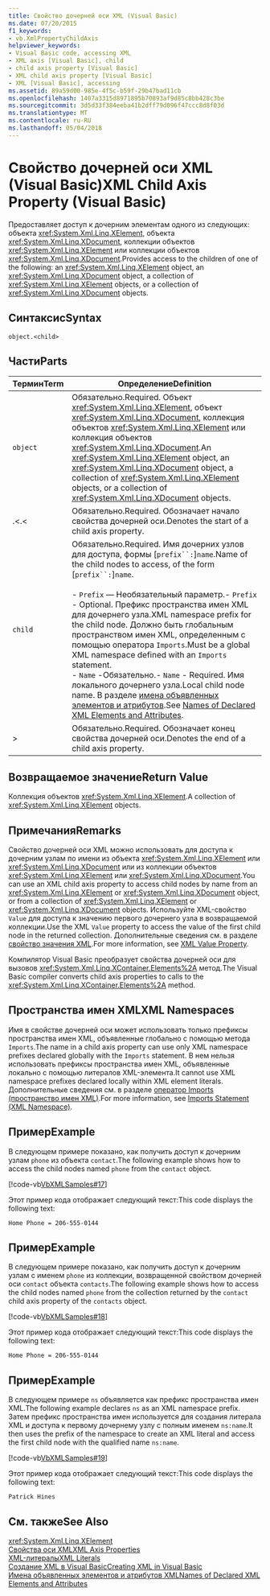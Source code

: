 ```yaml
---
title: Свойство дочерней оси XML (Visual Basic)
ms.date: 07/20/2015
f1_keywords:
- vb.XmlPropertyChildAxis
helpviewer_keywords:
- Visual Basic code, accessing XML
- XML axis [Visual Basic], child
- child axis property [Visual Basic]
- XML child axis property [Visual Basic]
- XML [Visual Basic], accessing
ms.assetid: 89a59d00-985e-4f5c-b59f-29b47bad11cb
ms.openlocfilehash: 1407a3315d8971895b70893af9d85c8bb428c3be
ms.sourcegitcommit: 3d5d33f384eeba41b2dff79d096f47ccc8d8f03d
ms.translationtype: MT
ms.contentlocale: ru-RU
ms.lasthandoff: 05/04/2018
---
```

# <a name="xml-child-axis-property-visual-basic"></a><span data-ttu-id="307d2-102">Свойство дочерней оси XML (Visual Basic)</span><span class="sxs-lookup"><span data-stu-id="307d2-102">XML Child Axis Property (Visual Basic)</span></span>
<span data-ttu-id="307d2-103">Предоставляет доступ к дочерним элементам одного из следующих: объекта <xref:System.Xml.Linq.XElement>, объекта <xref:System.Xml.Linq.XDocument>, коллекции объектов <xref:System.Xml.Linq.XElement> или коллекции объектов <xref:System.Xml.Linq.XDocument>.</span><span class="sxs-lookup"><span data-stu-id="307d2-103">Provides access to the children of one of the following: an <xref:System.Xml.Linq.XElement> object, an <xref:System.Xml.Linq.XDocument> object, a collection of <xref:System.Xml.Linq.XElement> objects, or a collection of <xref:System.Xml.Linq.XDocument> objects.</span></span>  
  
## <a name="syntax"></a><span data-ttu-id="307d2-104">Синтаксис</span><span class="sxs-lookup"><span data-stu-id="307d2-104">Syntax</span></span>  
  
```  
object.<child>  
```  
  
## <a name="parts"></a><span data-ttu-id="307d2-105">Части</span><span class="sxs-lookup"><span data-stu-id="307d2-105">Parts</span></span>  
  
|<span data-ttu-id="307d2-106">Термин</span><span class="sxs-lookup"><span data-stu-id="307d2-106">Term</span></span>|<span data-ttu-id="307d2-107">Определение</span><span class="sxs-lookup"><span data-stu-id="307d2-107">Definition</span></span>|  
|---|---|  
|`object`|<span data-ttu-id="307d2-108">Обязательно.</span><span class="sxs-lookup"><span data-stu-id="307d2-108">Required.</span></span> <span data-ttu-id="307d2-109">Объект <xref:System.Xml.Linq.XElement>, объект <xref:System.Xml.Linq.XDocument>, коллекция объектов <xref:System.Xml.Linq.XElement> или коллекция объектов <xref:System.Xml.Linq.XDocument>.</span><span class="sxs-lookup"><span data-stu-id="307d2-109">An <xref:System.Xml.Linq.XElement> object, an <xref:System.Xml.Linq.XDocument> object, a collection of <xref:System.Xml.Linq.XElement> objects, or a collection of <xref:System.Xml.Linq.XDocument> objects.</span></span>|  
|<span data-ttu-id="307d2-110">.<</span><span class="sxs-lookup"><span data-stu-id="307d2-110">.<</span></span>|<span data-ttu-id="307d2-111">Обязательно.</span><span class="sxs-lookup"><span data-stu-id="307d2-111">Required.</span></span> <span data-ttu-id="307d2-112">Обозначает начало свойства дочерней оси.</span><span class="sxs-lookup"><span data-stu-id="307d2-112">Denotes the start of a child axis property.</span></span>|  
|`child`|<span data-ttu-id="307d2-113">Обязательно.</span><span class="sxs-lookup"><span data-stu-id="307d2-113">Required.</span></span> <span data-ttu-id="307d2-114">Имя дочерних узлов для доступа, формы [`prefix``:`]`name`.</span><span class="sxs-lookup"><span data-stu-id="307d2-114">Name of the child nodes to access, of the form [`prefix``:`]`name`.</span></span><br /><br /> <span data-ttu-id="307d2-115">-   `Prefix` — Необязательный параметр.</span><span class="sxs-lookup"><span data-stu-id="307d2-115">-   `Prefix` - Optional.</span></span> <span data-ttu-id="307d2-116">Префикс пространства имен XML для дочернего узла.</span><span class="sxs-lookup"><span data-stu-id="307d2-116">XML namespace prefix for the child node.</span></span> <span data-ttu-id="307d2-117">Должно быть глобальным пространством имен XML, определенным с помощью оператора `Imports`.</span><span class="sxs-lookup"><span data-stu-id="307d2-117">Must be a global XML namespace defined with an `Imports` statement.</span></span><br /><span data-ttu-id="307d2-118">-   `Name` -Обязательно.</span><span class="sxs-lookup"><span data-stu-id="307d2-118">-   `Name` - Required.</span></span> <span data-ttu-id="307d2-119">Имя локального дочернего узла.</span><span class="sxs-lookup"><span data-stu-id="307d2-119">Local child node name.</span></span> <span data-ttu-id="307d2-120">В разделе [имена объявленных элементов и атрибутов](../../../visual-basic/programming-guide/language-features/xml/names-of-declared-xml-elements-and-attributes.md).</span><span class="sxs-lookup"><span data-stu-id="307d2-120">See [Names of Declared XML Elements and Attributes](../../../visual-basic/programming-guide/language-features/xml/names-of-declared-xml-elements-and-attributes.md).</span></span>|  
|>|<span data-ttu-id="307d2-121">Обязательно.</span><span class="sxs-lookup"><span data-stu-id="307d2-121">Required.</span></span> <span data-ttu-id="307d2-122">Обозначает конец свойства дочерней оси.</span><span class="sxs-lookup"><span data-stu-id="307d2-122">Denotes the end of a child axis property.</span></span>|  
  
## <a name="return-value"></a><span data-ttu-id="307d2-123">Возвращаемое значение</span><span class="sxs-lookup"><span data-stu-id="307d2-123">Return Value</span></span>  
 <span data-ttu-id="307d2-124">Коллекция объектов <xref:System.Xml.Linq.XElement>.</span><span class="sxs-lookup"><span data-stu-id="307d2-124">A collection of <xref:System.Xml.Linq.XElement> objects.</span></span>  
  
## <a name="remarks"></a><span data-ttu-id="307d2-125">Примечания</span><span class="sxs-lookup"><span data-stu-id="307d2-125">Remarks</span></span>  
 <span data-ttu-id="307d2-126">Свойство дочерней оси XML можно использовать для доступа к дочерним узлам по имени из объекта <xref:System.Xml.Linq.XElement> или <xref:System.Xml.Linq.XDocument> или из коллекции объектов <xref:System.Xml.Linq.XElement> или <xref:System.Xml.Linq.XDocument>.</span><span class="sxs-lookup"><span data-stu-id="307d2-126">You can use an XML child axis property to access child nodes by name from an <xref:System.Xml.Linq.XElement> or <xref:System.Xml.Linq.XDocument> object, or from a collection of <xref:System.Xml.Linq.XElement> or <xref:System.Xml.Linq.XDocument> objects.</span></span> <span data-ttu-id="307d2-127">Используйте XML-свойство `Value` для доступа к значению первого дочернего узла в возвращаемой коллекции.</span><span class="sxs-lookup"><span data-stu-id="307d2-127">Use the XML `Value` property to access the value of the first child node in the returned collection.</span></span> <span data-ttu-id="307d2-128">Дополнительные сведения см. в разделе [свойство значения XML](../../../visual-basic/language-reference/xml-axis/xml-value-property.md).</span><span class="sxs-lookup"><span data-stu-id="307d2-128">For more information, see [XML Value Property](../../../visual-basic/language-reference/xml-axis/xml-value-property.md).</span></span>  
  
 <span data-ttu-id="307d2-129">Компилятор Visual Basic преобразует свойства дочерней оси для вызовов <xref:System.Xml.Linq.XContainer.Elements%2A> метод.</span><span class="sxs-lookup"><span data-stu-id="307d2-129">The Visual Basic compiler converts child axis properties to calls to the <xref:System.Xml.Linq.XContainer.Elements%2A> method.</span></span>  
  
## <a name="xml-namespaces"></a><span data-ttu-id="307d2-130">Пространства имен XML</span><span class="sxs-lookup"><span data-stu-id="307d2-130">XML Namespaces</span></span>  
 <span data-ttu-id="307d2-131">Имя в свойстве дочерней оси может использовать только префиксы пространства имен XML, объявленные глобально с помощью метода `Imports`.</span><span class="sxs-lookup"><span data-stu-id="307d2-131">The name in a child axis property can use only XML namespace prefixes declared globally with the `Imports` statement.</span></span> <span data-ttu-id="307d2-132">В нем нельзя использовать префиксы пространства имен XML, объявленные локально с помощью литералов XML-элемента.</span><span class="sxs-lookup"><span data-stu-id="307d2-132">It cannot use XML namespace prefixes declared locally within XML element literals.</span></span> <span data-ttu-id="307d2-133">Дополнительные сведения см. в разделе [оператор Imports (пространство имен XML)](../../../visual-basic/language-reference/statements/imports-statement-xml-namespace.md).</span><span class="sxs-lookup"><span data-stu-id="307d2-133">For more information, see [Imports Statement (XML Namespace)](../../../visual-basic/language-reference/statements/imports-statement-xml-namespace.md).</span></span>  
  
## <a name="example"></a><span data-ttu-id="307d2-134">Пример</span><span class="sxs-lookup"><span data-stu-id="307d2-134">Example</span></span>  
 <span data-ttu-id="307d2-135">В следующем примере показано, как получить доступ к дочерним узлам `phone` из объекта `contact`.</span><span class="sxs-lookup"><span data-stu-id="307d2-135">The following example shows how to access the child nodes named `phone` from the `contact` object.</span></span>  
  
 [!code-vb[VbXMLSamples#17](../../../visual-basic/language-reference/operators/codesnippet/VisualBasic/xml-child-axis-property_1.vb)]  
  
 <span data-ttu-id="307d2-136">Этот пример кода отображает следующий текст:</span><span class="sxs-lookup"><span data-stu-id="307d2-136">This code displays the following text:</span></span>  
  
 `Home Phone = 206-555-0144`  
  
## <a name="example"></a><span data-ttu-id="307d2-137">Пример</span><span class="sxs-lookup"><span data-stu-id="307d2-137">Example</span></span>  
 <span data-ttu-id="307d2-138">В следующем примере показано, как получить доступ к дочерним узлам с именем `phone` из коллекции, возвращенной свойством дочерней оси `contact` объекта `contacts`.</span><span class="sxs-lookup"><span data-stu-id="307d2-138">The following example shows how to access the child nodes named `phone` from the collection returned by the `contact` child axis property of the `contacts` object.</span></span>  
  
 [!code-vb[VbXMLSamples#18](../../../visual-basic/language-reference/operators/codesnippet/VisualBasic/xml-child-axis-property_2.vb)]  
  
 <span data-ttu-id="307d2-139">Этот пример кода отображает следующий текст:</span><span class="sxs-lookup"><span data-stu-id="307d2-139">This code displays the following text:</span></span>  
  
 `Home Phone = 206-555-0144`  
  
## <a name="example"></a><span data-ttu-id="307d2-140">Пример</span><span class="sxs-lookup"><span data-stu-id="307d2-140">Example</span></span>  
 <span data-ttu-id="307d2-141">В следующем примере `ns` объявляется как префикс пространства имен XML.</span><span class="sxs-lookup"><span data-stu-id="307d2-141">The following example declares `ns` as an XML namespace prefix.</span></span> <span data-ttu-id="307d2-142">Затем префикс пространства имен используется для создания литерала XML и доступа к первому дочернему узлу с полным именем `ns:name`.</span><span class="sxs-lookup"><span data-stu-id="307d2-142">It then uses the prefix of the namespace to create an XML literal and access the first child node with the qualified name `ns:name`.</span></span>  
  
 [!code-vb[VbXMLSamples#19](../../../visual-basic/language-reference/operators/codesnippet/VisualBasic/xml-child-axis-property_3.vb)]  
  
 <span data-ttu-id="307d2-143">Этот пример кода отображает следующий текст:</span><span class="sxs-lookup"><span data-stu-id="307d2-143">This code displays the following text:</span></span>  
  
 `Patrick Hines`  
  
## <a name="see-also"></a><span data-ttu-id="307d2-144">См. также</span><span class="sxs-lookup"><span data-stu-id="307d2-144">See Also</span></span>  
 <xref:System.Xml.Linq.XElement>  
 [<span data-ttu-id="307d2-145">Свойства оси XML</span><span class="sxs-lookup"><span data-stu-id="307d2-145">XML Axis Properties</span></span>](../../../visual-basic/language-reference/xml-axis/xml-axis-properties.md)  
 [<span data-ttu-id="307d2-146">XML-литералы</span><span class="sxs-lookup"><span data-stu-id="307d2-146">XML Literals</span></span>](../../../visual-basic/language-reference/xml-literals/index.md)  
 [<span data-ttu-id="307d2-147">Создание XML в Visual Basic</span><span class="sxs-lookup"><span data-stu-id="307d2-147">Creating XML in Visual Basic</span></span>](../../../visual-basic/programming-guide/language-features/xml/creating-xml.md)  
 [<span data-ttu-id="307d2-148">Имена объявленных элементов и атрибутов XML</span><span class="sxs-lookup"><span data-stu-id="307d2-148">Names of Declared XML Elements and Attributes</span></span>](../../../visual-basic/programming-guide/language-features/xml/names-of-declared-xml-elements-and-attributes.md)

